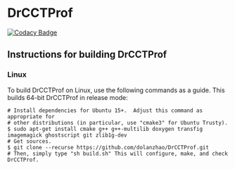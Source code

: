 # DrCCTProf

[![Codacy Badge](https://api.codacy.com/project/badge/Grade/696979ad8dff44c792632845a28cd2cf)](https://app.codacy.com/manual/dolanzhao/DrCCTProf_SC20?utm_source=github.com&utm_medium=referral&utm_content=dolanzhao/DrCCTProf_SC20&utm_campaign=Badge_Grade_Dashboard)

## Instructions for building DrCCTProf

### Linux

To build DrCCTProf on Linux, use the following commands as a guide. This builds 64-bit DrCCTProf in release mode:

```
# Install dependencies for Ubuntu 15+.  Adjust this command as appropriate for
# other distributions (in particular, use "cmake3" for Ubuntu Trusty).
$ sudo apt-get install cmake g++ g++-multilib doxygen transfig imagemagick ghostscript git zlib1g-dev
# Get sources.
$ git clone --recurse https://github.com/dolanzhao/DrCCTProf.git
# Then, simply type "sh build.sh" This will configure, make, and check DrCCTProf.
```
